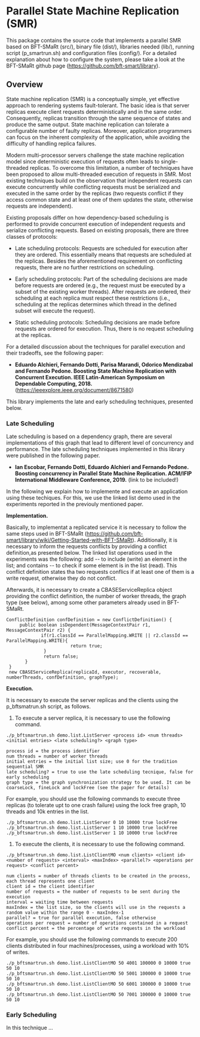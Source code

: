 # Parallel State Machine Replication (SMR)


This package contains the source code that implements a parallel SMR based on BFT-SMaRt (src/), binary file (dist/), libraries needed (lib/), running script (p_smartrun.sh) and configuration files (config/). For a detailed explanation about how to configure the system, please take a look at the BFT-SMaRt github page (https://github.com/bft-smart/library).

## Overview

State machine replication (SMR) is a conceptually simple, yet effective approach to rendering systems fault-tolerant.
The basic idea is that server replicas execute client requests deterministically and in the same order. Consequently, replicas transition through the same sequence of states and produce the same output. State machine replication can tolerate a configurable number of faulty replicas. Moreover, application programmers can focus on the inherent complexity of the application, while avoiding the difficulty of handling replica failures. 

Modern multi-processor servers challenge the state machine replication model since deterministic execution of requests often leads to single-threaded replicas. To overcome this limitation, a number of techniques have been proposed to allow multi-threaded execution of requests in SMR. Most existing techniques build on the observation that independent requests can execute concurrently while conflicting requests must be serialized and executed in the same order by the replicas (two requests conflict if they access common state and at least one of them updates the state, otherwise requests are independent). 

Existing proposals differ on how dependency-based scheduling is performed to provide concurrent execution of independent requests and serialize conflicting requests. Based on existing proposals, there are three classes of protocols:

 - Late scheduling protocols: Requests are scheduled for execution after they are ordered. This essentially means that requests are scheduled at the replicas. Besides the aforementioned requirement on conflicting requests, there are no further restrictions on scheduling.

 - Early scheduling protocols: Part of the scheduling decisions are made before requests are ordered (e.g., the request must be executed by a subset of the existing worker threads). After requests are ordered, their scheduling at each replica must respect these restrictions (i.e., scheduling at the replicas determines which thread in the defined subset will execute the request).

- Static scheduling protocols: Scheduling decisions are made before requests are ordered for execution. 
Thus, there is no request scheduling at the replicas.

For a detailed discussion about the techniques for parallel execution and their tradeoffs, see the following paper:

- **Eduardo Alchieri, Fernando Dotti, Parisa Marandi, Odorico Mendizabal and Fernando Pedone. Boosting State Machine Replication with Concurrent Execution. IEEE Latin-American Symposium on Dependable Computing, 2018.** (https://ieeexplore.ieee.org/document/8671580)

This library implements the late and early scheduling techniques, presented below.

### Late Scheduling

Late scheduling is based on a dependency graph, there are several implementations of this graph that lead to different level of concurrency and performance. The late scheduling techniques implemented in this library were published in the following paper.

- **Ian Escobar, Fernando Dotti, Eduardo Alchieri and Fernando Pedone. Boosting concurrency in Parallel State Machine Replication. ACM/IFIP International Middleware Conference, 2019.** (link to be included!)

In the following we explain how to implemente and execute an application using these techiques. For this, we use the linked list demo used in the experiments reported in the previouly mentioned paper.

**Implementation.**

Basically, to implementat a replicated service it is necessary to follow the same steps used in BFT-SMaRt (https://github.com/bft-smart/library/wiki/Getting-Started-with-BFT-SMaRt). Additionally, it is necessary to inform the requests conflicts by providing a conflict definition,as presented below. The linked list operations used in the experiments was the following: add -- to include (write) an element in the list; and contains -- to check if some element is in the list (read). This conflict definition states tha two requests conflics if at least one of them is a write request, otherwise they do not conflict. 

Afterwards, it is necessary to create a CBASEServiceReplica object providing the conflict definition, the number of worker threads, the graph type (see below), among some other parameters already used in BFT-SMaRt.

```
ConflictDefinition confDefinition = new ConflictDefinition() {
     public boolean isDependent(MessageContextPair r1, MessageContextPair r2) {
             if(r1.classId == ParallelMapping.WRITE || r2.classId == ParallelMapping.WRITE){
                        return true;
              }
              return false;
       }
 }
 new CBASEServiceReplica(replicaId, executor, recoverable, numberThreads, confDefinition, graphType);
```

**Execution.**

It is necessary to execute the server replicas and the clients using the p_bftsmatrun.sh script, as follows.

1) To execute a server replica, it is necessary to use the following command.

```
./p_bftsmartrun.sh demo.list.ListServer <process id> <num threads> <initial entries> <late scheduling?> <graph type>

process id = the process identifier
num threads = number of worker threads
initial entries = the initial list size; use 0 for the tradition sequential SMR
late scheduling? = true to use the late scheduling tecnique, false for early scheduling
graph type = the graph synchronization strategy to be used. It can be coarseLock, fineLock and lockFree (see the paper for details)
```

For example, you should use the following commands to execute three replicas (to tolerate upt to one crash failure) using the lock free graph, 10 threads and 10k entries in the list.

```
./p_bftsmartrun.sh demo.list.ListServer 0 10 10000 true lockFree
./p_bftsmartrun.sh demo.list.ListServer 1 10 10000 true lockFree
./p_bftsmartrun.sh demo.list.ListServer 1 10 10000 true lockFree

```

1) To execute the clients, it is necessary to use the following command.


```
./p_bftsmartrun.sh demo.list.ListClientMO <num clients> <client id> <number of requests> <interval> <maxIndex> <parallel?> <operations per request> <conflict percent>

num clients = number of threads clients to be created in the process, each thread represents one client
client id = the client identifier
number of requests = the number of requests to be sent during the execution
interval = waiting time between requests
maxIndex = the list size, so the clients will use in the requests a random value within the range 0 - maxIndex-1
parallel? = true for parallel execution, false otherwise
operations per request = number of operations contained in a request
conflict percent = the percentage of write requests in the workload
```
For example, you should use the following commands to execute 200 clients distributed in four machines/processes, using a workload with 10% of writes.

```
./p_bftsmartrun.sh demo.list.ListClientMO 50 4001 100000 0 10000 true 50 10
./p_bftsmartrun.sh demo.list.ListClientMO 50 5001 100000 0 10000 true 50 10
./p_bftsmartrun.sh demo.list.ListClientMO 50 6001 100000 0 10000 true 50 10
./p_bftsmartrun.sh demo.list.ListClientMO 50 7001 100000 0 10000 true 50 10

```

### Early Scheduling

In this technique ...
